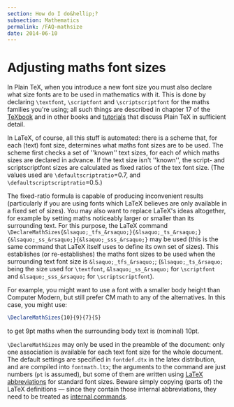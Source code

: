 ```yaml
---
section: How do I do&hellip;?
subsection: Mathematics
permalink: /FAQ-mathsize
date: 2014-06-10
---
```


# Adjusting maths font sizes

In Plain TeX, when you introduce a new font size you must also
declare what size fonts are to be used in mathematics with it.  This
is done by declaring `\textfont`, `\scriptfont` and
`\scriptscriptfont` for the maths families you're using; all such
things are described in chapter&nbsp;17 of the 
[TeXbook](FAQ-tex-books.md) and in other books and
[tutorials](FAQ-man-tex.md) that discuss Plain TeX in sufficient
detail.

In LaTeX, of course, all this stuff is automated: there is a scheme
that, for each (text) font size, determines what maths font sizes are
to be used.  The scheme first checks a set of ''known'' text sizes,
for each of which maths sizes are declared in advance.  If the text
size isn't ''known'', the script- and scriptscriptfont sizes are
calculated as fixed ratios of the tex font size.  (The values used are
`\defaultscriptratio`=0.7, and
`\defaultscriptscriptratio`=0.5.)

The fixed-ratio formula is capable of producing inconvenient results
(particularly if you are using fonts which LaTeX believes are only
available in a fixed set of sizes).  You may also want to replace
LaTeX's ideas altogether, for example by setting maths noticeably
larger or smaller than its surrounding text.  For this purpose, the
LaTeX command
`\DeclareMathSizes{&lsaquo;_tfs_&rsaquo;}{&lsaquo;_ts_&rsaquo;}{&lsaquo;_ss_&rsaquo;}{&lsaquo;_sss_&rsaquo;}`
may be used (this is the same command that LaTeX itself uses to
define its own set of sizes).  This establishes (or re-establishes)
the maths font sizes to be used when the surrounding text font size is
`&lsaquo;_tfs_&rsaquo;`; (`&lsaquo;_ts_&rsaquo;` being the size used for
`\textfont`, `&lsaquo;_ss_&rsaquo;` for `\scriptfont` and
`&lsaquo;_sss_&rsaquo;` for `\scriptscriptfont`).

For example, you might want to use a font with a smaller body height
than Computer Modern, but still prefer CM math to any of the
alternatives.  In this case, you might use:
```latex
\DeclareMathSizes{10}{9}{7}{5}
```
to get 9pt maths when the surrounding body text is (nominal) 10pt.

`\DeclareMathSizes` may only be used in the preamble of the
document: only one association is available for each text font size
for the whole document.  The default settings are specified in
`fontdef.dtx` in the latex distribution, and are compiled into
`fontmath.ltx`; the arguments to the command are just numbers
(`pt` is assumed), but some of them are written using
[LaTeX abbreviations](FAQ-ltxabbrv.md) for standard font sizes.
Beware simply copying (parts of) the LaTeX definitions&nbsp;&mdash; since
they contain those internal abbreviations, they need to be treated as
[internal commands](FAQ-atsigns.md).


